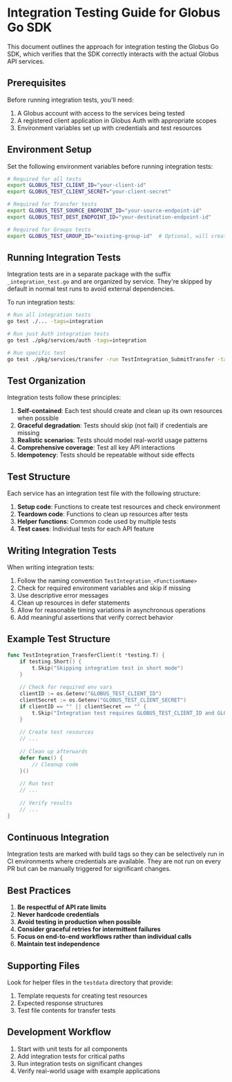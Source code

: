 # Integration Testing Guide for Globus Go SDK

This document outlines the approach for integration testing the Globus Go SDK, which verifies that the SDK correctly interacts with the actual Globus API services.

## Prerequisites

Before running integration tests, you'll need:

1. A Globus account with access to the services being tested
2. A registered client application in Globus Auth with appropriate scopes
3. Environment variables set up with credentials and test resources

## Environment Setup

Set the following environment variables before running integration tests:

```bash
# Required for all tests
export GLOBUS_TEST_CLIENT_ID="your-client-id"
export GLOBUS_TEST_CLIENT_SECRET="your-client-secret"

# Required for Transfer tests
export GLOBUS_TEST_SOURCE_ENDPOINT_ID="your-source-endpoint-id"
export GLOBUS_TEST_DEST_ENDPOINT_ID="your-destination-endpoint-id"

# Required for Groups tests
export GLOBUS_TEST_GROUP_ID="existing-group-id"  # Optional, will create one if not provided
```

## Running Integration Tests

Integration tests are in a separate package with the suffix `_integration_test.go` and are organized by service. They're skipped by default in normal test runs to avoid external dependencies.

To run integration tests:

```bash
# Run all integration tests
go test ./... -tags=integration

# Run just Auth integration tests
go test ./pkg/services/auth -tags=integration

# Run specific test
go test ./pkg/services/transfer -run TestIntegration_SubmitTransfer -tags=integration
```

## Test Organization

Integration tests follow these principles:

1. **Self-contained**: Each test should create and clean up its own resources when possible
2. **Graceful degradation**: Tests should skip (not fail) if credentials are missing
3. **Realistic scenarios**: Tests should model real-world usage patterns
4. **Comprehensive coverage**: Test all key API interactions
5. **Idempotency**: Tests should be repeatable without side effects

## Test Structure

Each service has an integration test file with the following structure:

1. **Setup code**: Functions to create test resources and check environment
2. **Teardown code**: Functions to clean up resources after tests
3. **Helper functions**: Common code used by multiple tests
4. **Test cases**: Individual tests for each API feature

## Writing Integration Tests

When writing integration tests:

1. Follow the naming convention `TestIntegration_<FunctionName>`
2. Check for required environment variables and skip if missing
3. Use descriptive error messages
4. Clean up resources in defer statements
5. Allow for reasonable timing variations in asynchronous operations
6. Add meaningful assertions that verify correct behavior

## Example Test Structure

```go
func TestIntegration_TransferClient(t *testing.T) {
    if testing.Short() {
        t.Skip("Skipping integration test in short mode")
    }
    
    // Check for required env vars
    clientID := os.Getenv("GLOBUS_TEST_CLIENT_ID")
    clientSecret := os.Getenv("GLOBUS_TEST_CLIENT_SECRET")
    if clientID == "" || clientSecret == "" {
        t.Skip("Integration test requires GLOBUS_TEST_CLIENT_ID and GLOBUS_TEST_CLIENT_SECRET")
    }
    
    // Create test resources
    // ...
    
    // Clean up afterwards
    defer func() {
        // Cleanup code
    }()
    
    // Run test
    // ...
    
    // Verify results
    // ...
}
```

## Continuous Integration

Integration tests are marked with build tags so they can be selectively run in CI environments where credentials are available. They are not run on every PR but can be manually triggered for significant changes.

## Best Practices

1. **Be respectful of API rate limits**
2. **Never hardcode credentials**
3. **Avoid testing in production when possible**
4. **Consider graceful retries for intermittent failures**
5. **Focus on end-to-end workflows rather than individual calls**
6. **Maintain test independence**

## Supporting Files

Look for helper files in the `testdata` directory that provide:

1. Template requests for creating test resources
2. Expected response structures 
3. Test file contents for transfer tests

## Development Workflow

1. Start with unit tests for all components
2. Add integration tests for critical paths
3. Run integration tests on significant changes
4. Verify real-world usage with example applications